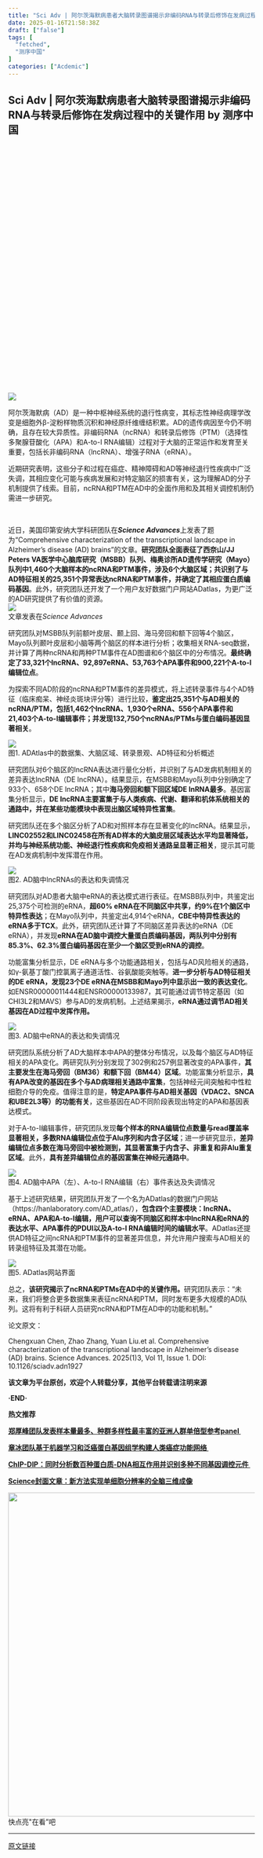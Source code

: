 ```yaml
---
title: "Sci Adv | 阿尔茨海默病患者大脑转录图谱揭示非编码RNA与转录后修饰在发病过程中的关键作用"
date: 2025-01-16T21:58:38Z
draft: ["false"]
tags: [
  "fetched",
  "测序中国"
]
categories: ["Acdemic"]
---
```

Sci Adv | 阿尔茨海默病患者大脑转录图谱揭示非编码RNA与转录后修饰在发病过程中的关键作用 by 测序中国
------
<div><section data-role="paragraph"><section><section><section><section><section><section><section><svg viewbox="0 0 1 1"></svg></section></section></section><section><section><section><section><section><img data-imgfileid="502795829" data-ratio="0.9203703703703704" data-s="300,640" data-type="png" data-w="1080" data-src="https://mmbiz.qpic.cn/sz_mmbiz_png/DMKW2dzPflJfsyXrLlgg1xibXMDOLMAJUypOGytShN3EeMMwxqtONjhCAH8yibCzwjiaSk0pkjRee8CAvlKvyz54A/640?wx_fmt=png&amp;from=appmsg" src="https://mmbiz.qpic.cn/sz_mmbiz_png/DMKW2dzPflJfsyXrLlgg1xibXMDOLMAJUypOGytShN3EeMMwxqtONjhCAH8yibCzwjiaSk0pkjRee8CAvlKvyz54A/640?wx_fmt=png&amp;from=appmsg"></section></section></section></section></section></section></section></section><section><section><section><section><section><p><span><span>阿尔茨海默病（AD）是一种中枢神经系统的退行性病变，其标志性神经病理学改变是细胞外β-淀粉样物质沉积和神经原纤维缠结积累。AD的遗传病因至今仍不明确，且存在较大异质性。</span><span>非编码RNA（ncRNA）和转录后修饰（PTM）（选择性多聚腺苷酸化（APA）和A-to-I RNA编辑）过程对于大脑的正常运作和发育至关重要，包括长非编码RNA（lncRNA）、增强子RNA（eRNA）。</span></span></p><p><span>近期研究表明，这些分子和过程在癌症、精神障碍和AD等神经退行性疾病中广泛失调，其相应变化可能与疾病发展和对特定脑区的损害有关，这为理解AD的分子机制提供了线索。目前，ncRNA和PTM在AD中的全面作用和及其相关调控机制仍需进一步研究。</span></p></section></section></section><section><section><section><p><br></p></section></section></section></section></section></section></section><section><span>近日，美国印第安纳大学科研团队在</span><em><strong>Science Advances</strong></em><span>上发表了题为“Comprehensive characterization of the transcriptional landscape in Alzheimer’s disease (AD) brains”的文章。</span><strong>研究团队全面表征了西奈山/JJ Peters VA医学中心脑库研究（MSBB）队列、梅奥诊所AD遗传学研究（Mayo）队列中1,460个大脑样本的ncRNA和PTM事件，涉及6个大脑区域；共识别了与AD特征相关的25,351个异常表达ncRNA和PTM事件，并确定了其相应蛋白质编码基因</strong><span>。</span><span>此外，研究团队还开发了一个用户友好数据门户网站ADatlas，为更广泛的AD研究提供了有价值的资源。</span></section><section><img data-backh="189" data-backw="578" data-galleryid="" data-imgfileid="502795820" data-ratio="0.32717391304347826" data-s="300,640" data-src="https://mmbiz.qpic.cn/sz_mmbiz_png/DMKW2dzPflJfsyXrLlgg1xibXMDOLMAJUjQ5PWZCC2J1NeDbibDHBOnRgjKZsoMkzy9CDiboYMU2DqWRd2P54Zcxg/640?wx_fmt=png&amp;from=appmsg" data-type="png" data-w="920" src="https://mmbiz.qpic.cn/sz_mmbiz_png/DMKW2dzPflJfsyXrLlgg1xibXMDOLMAJUjQ5PWZCC2J1NeDbibDHBOnRgjKZsoMkzy9CDiboYMU2DqWRd2P54Zcxg/640?wx_fmt=png&amp;from=appmsg"></section><section><span>文章发表在<em>Science Advances</em></span><p></p></section><p><span>研究团队对MSBB队列前额叶皮层、颞上回、海马旁回和额下回等4个脑区，Mayo队列颞叶皮层和小脑等两个脑区的样本进行分析；收集相关RNA-seq数据，并计算了两种ncRNA和两种PTM事件在AD图谱和6个脑区中的分布情况。<strong>最终确定了33,321个lncRNA、92,897eRNA、53,763个APA事件和900,221个A-to-I编辑位点</strong>。</span><p></p></p><p><span>为探索不同AD阶段的ncRNA和PTM事件的差异模式，将上述转录事件与4个AD特征（临床痴呆、神经炎斑块评分等）进行比较，<strong>鉴定出25,351个与AD相关的ncRNA/PTM，包括1,462个lncRNA、1,930个eRNA、556个APA事件和21,403个A-to-I编辑事件</strong><strong>；并发现</strong><strong>132,750个ncRNAs/PTMs与蛋白编码基因显著相关</strong>。</span><p></p></p><section><img data-backh="514" data-backw="578" data-galleryid="" data-imgfileid="502795824" data-ratio="0.8888888888888888" data-s="300,640" data-src="https://mmbiz.qpic.cn/sz_mmbiz_png/DMKW2dzPflJfsyXrLlgg1xibXMDOLMAJUTKLDkSHqTpLIic9g7DM3wD6dwhiaEh6Kl4paoWBicicjqA7ZgUfGepll2g/640?wx_fmt=png&amp;from=appmsg" data-type="png" data-w="1080" src="https://mmbiz.qpic.cn/sz_mmbiz_png/DMKW2dzPflJfsyXrLlgg1xibXMDOLMAJUTKLDkSHqTpLIic9g7DM3wD6dwhiaEh6Kl4paoWBicicjqA7ZgUfGepll2g/640?wx_fmt=png&amp;from=appmsg"></section><section><span>图1. ADAtlas中的数据集、大脑区域、转录景观、AD特征和分析概述</span><p></p></section><p><span>研究团队对6个脑区的lncRNA表达进行量化分析，并识别了与AD发病机制相关的差异表达lncRNA（DE lncRNA）。结果显示，在MSBB和Mayo队列中分别确定了933个、658个DE lncRNA；其中<strong>海马旁回和额下回区域DE lnRNA最多</strong>。基因富集分析显示，<strong>DE lncRNA主要富集于与人类疾病、代谢、翻译和机体系统相关的通路中，并在某些功能模块中表现出脑区域特异性富集</strong>。</span><p></p></p><p><span>研究团队还在多个脑区分析了AD和对照样本存在显著变化的lncRNA。结果显示，<strong>LINC02552和LINC02458在所有AD样本的大脑皮层区域表达水平均显著降低，并均与神经系统功能、神经退行性疾病和免疫相关通路呈显著正相关</strong>，提示其可能在AD发病机制中发挥潜在作用。</span></p><section><img data-backh="670" data-backw="578" data-galleryid="" data-imgfileid="502795825" data-ratio="1.1592592592592592" data-s="300,640" data-src="https://mmbiz.qpic.cn/sz_mmbiz_png/DMKW2dzPflJfsyXrLlgg1xibXMDOLMAJUF0yiat7tibeGomQ8KiaIiaKv2pEaDF2rzHeO2wiczXUxySajQtkZPRicr4lQ/640?wx_fmt=png&amp;from=appmsg" data-type="png" data-w="1080" src="https://mmbiz.qpic.cn/sz_mmbiz_png/DMKW2dzPflJfsyXrLlgg1xibXMDOLMAJUF0yiat7tibeGomQ8KiaIiaKv2pEaDF2rzHeO2wiczXUxySajQtkZPRicr4lQ/640?wx_fmt=png&amp;from=appmsg"></section><section><span>图2. AD脑中lncRNAs的表达和失调情况</span></section><p><span>研究团队对AD患者大脑中eRNA的表达模式进行<span>表征</span>。在MSBB队列中，共鉴定出25,375个可检测的eRNA，<strong>超60% eRNA在不同脑区中共享，约9%在1个脑区中特异性表达</strong>；在Mayo队列中，共鉴定出4,914个eRNA，<strong>CBE中特异性表达的eRNA多于TCX</strong>。此外，研究团队还计算了不同脑区差异表达的eRNA（DE eRNA），并发现<strong>eRNA在AD脑中调控大量蛋白质编码基因，两队列中分别有85.3%、62.3%蛋白编码基因在至少一个脑区受到eRNA的调控</strong>。</span><p></p></p><p><span>功能富集分析显示，DE eRNA与多个功能通路相关，包括与AD风险相关的通路，如γ-氨基丁酸门控氯离子通道活性、谷氨酸能突触等。<strong>进一步分析与AD特征相关的DE eRNA，发现23个DE eRNA在MSBB和Mayo列中显示出一致的表达变化</strong>。如ENSR00000011444和ENSR00000133987，其可能通过调节特定基因（如CHI3L2和MAVS）参与AD的发病机制。上述结果揭示，<strong>eRNA通过调节AD相关基因在AD过程中发挥作用。</strong></span><p></p></p><section><img data-backh="649" data-backw="578" data-galleryid="" data-imgfileid="502795823" data-ratio="1.1231481481481482" data-s="300,640" data-src="https://mmbiz.qpic.cn/sz_mmbiz_png/DMKW2dzPflJfsyXrLlgg1xibXMDOLMAJUhtFdaWQM3P3k9aBuQtfxE8kGzdibsDfotGWrLwhZibQEArEpuhqr9vKw/640?wx_fmt=png&amp;from=appmsg" data-type="png" data-w="1080" src="https://mmbiz.qpic.cn/sz_mmbiz_png/DMKW2dzPflJfsyXrLlgg1xibXMDOLMAJUhtFdaWQM3P3k9aBuQtfxE8kGzdibsDfotGWrLwhZibQEArEpuhqr9vKw/640?wx_fmt=png&amp;from=appmsg"></section><section><span>图3. AD脑中eRNA的表达和失调情况</span><p></p></section><p><span>研究团队系统分析了AD大脑样本中APA的整体分布情况，以及每个脑区与AD特征相关的APA变化。两研究队列分别发现了302例和257例显著改变的APA事件，<strong>其主要发生在海马旁回（BM36）和额下回（BM44）区域</strong>。</span><span>功能富集分析显示，</span><strong>具有APA改变的基因在多个与AD病理相关通路中富集</strong>，包括神经元间突触和中性粒细胞介导的免疫<span>。</span><span>值得注意的是，</span><strong>特定APA事件与AD相关基因（VDAC2、SNCA和UBE2L3等）的功能有关</strong><span>，这些基因在AD不同阶段表现出<span>特定<span>的</span></span>APA和基因表达模式。</span></p><p><span>对于A-to-I编辑事件，研究团队发现<strong>每个样本的RNA编辑位点数量与read覆盖率显著相关，多数RNA编辑位点位于Alu序列和内含子区域</strong>；进一步研究显示，<strong>差异编辑位点多数在海马旁回中被检测到，其显著富集于内含子、非重复和非<strong>Alu</strong>重复区域</strong>。此外，<strong>具有差异编辑位点的基因富集在神经元通路中</strong>。</span></p><section><img data-backh="300" data-backw="578" data-galleryid="" data-imgfileid="502795821" data-ratio="0.5198511166253101" data-s="300,640" data-src="https://mmbiz.qpic.cn/sz_mmbiz_png/DMKW2dzPflJfsyXrLlgg1xibXMDOLMAJUGTSNPWoibxFJohHBErtmbkKZCcTCjyL5Uo5zCqcek4ootDFicrmJuXlw/640?wx_fmt=png&amp;from=appmsg" data-type="png" data-w="806" src="https://mmbiz.qpic.cn/sz_mmbiz_png/DMKW2dzPflJfsyXrLlgg1xibXMDOLMAJUGTSNPWoibxFJohHBErtmbkKZCcTCjyL5Uo5zCqcek4ootDFicrmJuXlw/640?wx_fmt=png&amp;from=appmsg"></section><section><span>图4. AD脑中APA（左）、A-to-I RNA编辑（右）事件表达及失调情况</span><p></p></section><p><span>基于上述研究结果，研究团队开发了一个名为ADatlas的数据门户网站（</span><span>https://hanlaboratory.com/AD_atlas/</span><span>），<strong>包含四个主要模块：lncRNA、eRNA、APA和A-to-I编辑，用户可以查询不同脑区和样本中lncRNA和eRNA的表达水平、APA事件的PDUI以及A-to-I RNA编辑时间的编辑水平</strong>。ADatlas还提供AD特征之间ncRNA和PTM事件的显著差异信息，并允许用户搜索与AD相关的转录组特征及其潜在功能。</span><p></p></p><section><img data-backh="671" data-backw="578" data-galleryid="" data-imgfileid="502795826" data-ratio="1.162037037037037" data-s="300,640" data-src="https://mmbiz.qpic.cn/sz_mmbiz_png/DMKW2dzPflJfsyXrLlgg1xibXMDOLMAJU92hUr1ONfhdSXwGXl9vN5ZZWCtib6SGmG8RfZAjbfx8bibibSbYVkcWQA/640?wx_fmt=png&amp;from=appmsg" data-type="png" data-w="1080" src="https://mmbiz.qpic.cn/sz_mmbiz_png/DMKW2dzPflJfsyXrLlgg1xibXMDOLMAJU92hUr1ONfhdSXwGXl9vN5ZZWCtib6SGmG8RfZAjbfx8bibibSbYVkcWQA/640?wx_fmt=png&amp;from=appmsg"></section><section><span>图5. ADatlas网站界面</span><p></p></section><p><span>总之，<strong>该研究揭示了ncRNA和PTMs在AD中的关键作用。</strong>研究团队表示：“未来，我们将整合更多数据集来表征ncRNA和PTM，同时发布更多大规模的AD队列。这将有利于科研人员研究ncRNA和PTM在AD中的功能和机制。”</span></p><section><span>论文原文：</span><p></p></section><p><span>Chengxuan Chen, Zhao Zhang, Yuan Liu.et al. Comprehensive characterization of the transcriptional landscape in Alzheimer’s disease (AD) brains. Science Advances. </span><span>2025(1)3, Vol 11, Issue 1. DOI: 10.1126/sciadv.adn1927</span></p><section><span><strong><span>该文章为平台原创，欢迎个人转载分享，其他平台转载请注明来源</span></strong></span></section><section><p></p></section><p><span><strong msttexthash="2475408" msthash="34">·END·</strong></span></p><section><section><section><section><p><span><strong><span>热文推荐</span></strong></span><strong></strong></p></section></section></section></section><section><section><section data-lazy-bgimg="https://mmbiz.qpic.cn/sz_mmbiz_jpg/DMKW2dzPflJrlk4Iymh16PZdKw7PIFaxrMjpy8FibdkKdBUaI7OcZQk1H9ibsPKBGqfkibChbAhCnDujsFcREMe5w/640?wx_fmt=jpeg&amp;from=appmsg" data-fail="0"><section><section><section><p><a target="_blank" href="https://mp.weixin.qq.com/s?__biz=MzA5NTYzMzAyNQ==&amp;mid=2650279277&amp;idx=1&amp;sn=af4ce4d06c5dbb9c34811bc8a8caf76d&amp;scene=21#wechat_redirect" textvalue="郑厚峰团队发表样本量最多、种群多样性最丰富的亚洲人群单倍型参考panel " linktype="text" imgurl="" imgdata="null" data-itemshowtype="0" tab="innerlink" data-linktype="2" hasload="1"><span><strong>郑厚峰团队发表样本量最多、种群多样性最丰富的亚洲人群单倍型参考panel </strong></span></a></p></section></section></section></section></section><section><section data-lazy-bgimg="https://mmbiz.qpic.cn/sz_mmbiz_jpg/DMKW2dzPflJrlk4Iymh16PZdKw7PIFax2oQ11n9MSKUfdzTfKWUF1Hy16WLzcibON8DQnYxhNjz0wFzufPepzOw/640?wx_fmt=jpeg&amp;from=appmsg" data-fail="0"><section><section><section><p><a target="_blank" href="https://mp.weixin.qq.com/s?__biz=MzA5NTYzMzAyNQ==&amp;mid=2650279174&amp;idx=1&amp;sn=443b3ad458930a6e3cfb8a9c7a026003&amp;scene=21#wechat_redirect" textvalue="章冰团队基于机器学习和泛癌蛋白基因组学构建人类癌症功能网络 " linktype="text" imgurl="" imgdata="null" data-itemshowtype="0" tab="innerlink" data-linktype="2" hasload="1"><span><strong>章冰团队基于机器学习和泛癌蛋白基因组学构建人类癌症功能网络 </strong></span></a></p></section></section></section></section></section><section><section data-lazy-bgimg="https://mmbiz.qpic.cn/sz_mmbiz_jpg/DMKW2dzPflJrlk4Iymh16PZdKw7PIFaxg3DYw1LdSkzOfPt8p2GMp7OiaeGqxkeblRsm0bSsWPAqTGjjjh8NiaFg/640?wx_fmt=jpeg&amp;from=appmsg" data-fail="0"><section><section><section><p><a target="_blank" href="https://mp.weixin.qq.com/s?__biz=MzA5NTYzMzAyNQ==&amp;mid=2650279173&amp;idx=1&amp;sn=49e1bc7287346be7539f1ae2fd572607&amp;scene=21#wechat_redirect" textvalue="ChIP-DIP：同时分析数百种蛋白质-DNA相互作用并识别多种不同基因调控元件 " linktype="text" imgurl="" imgdata="null" data-itemshowtype="0" tab="innerlink" data-linktype="2" hasload="1"><span><strong>ChIP-DIP：同时分析数百种蛋白质-DNA相互作用并识别多种不同基因调控元件 </strong></span></a></p></section></section></section></section></section><section><section data-lazy-bgimg="https://mmbiz.qpic.cn/sz_mmbiz_png/DMKW2dzPflJrlk4Iymh16PZdKw7PIFaxVz1kKEHuek1lIwcgx3ZEnrpgqzAU7iawZqSoZkkAKfL2k7HB3NicO4UA/640?wx_fmt=png&amp;from=appmsg" data-fail="0"><section><section><section><p><a target="_blank" href="https://mp.weixin.qq.com/s?__biz=MzA5NTYzMzAyNQ==&amp;mid=2650279060&amp;idx=1&amp;sn=d7dd65eec7c91cd8c76f4adf73789e24&amp;scene=21#wechat_redirect" textvalue="Science封面文章：新方法实现单细胞分辨率的全脑三维成像" linktype="text" imgurl="" imgdata="null" data-itemshowtype="0" tab="innerlink" data-linktype="2" hasload="1"><span><strong>Science封面文章：新方法实现单细胞分辨率的全脑三维成像</strong></span></a><span><strong> </strong></span></p></section></section></section></section></section></section><section><img data-backh="288.31579" data-backw="576.31579" data-copyright="0" data-fileid="502746635" data-imgfileid="502795819" data-ratio="0.5" data-type="gif" data-w="1000" width="660px" data-src="https://mmbiz.qpic.cn/mmbiz_gif/DMKW2dzPflITfToxw7teIvyofv8GDEPfVpOaV6zUHwv1TAmvVvcSicmgiax1sIZiby5sLiaORyKKMy9S4RwYickByHg/640?wx_fmt=gif&amp;wxfrom=5&amp;wx_lazy=1&amp;retryload=1&amp;tp=webp" src="https://mmbiz.qpic.cn/mmbiz_gif/DMKW2dzPflITfToxw7teIvyofv8GDEPfVpOaV6zUHwv1TAmvVvcSicmgiax1sIZiby5sLiaORyKKMy9S4RwYickByHg/640?wx_fmt=gif&amp;wxfrom=5&amp;wx_lazy=1&amp;retryload=1&amp;tp=webp"></section><section><span>快点亮"在看”吧</span></section><p><mp-style-type data-value="3"></mp-style-type></p></div>  
<hr>
<a href="https://mp.weixin.qq.com/s/qJmHIPPKiRWGGdTyPcyoxg",target="_blank" rel="noopener noreferrer">原文链接</a>
